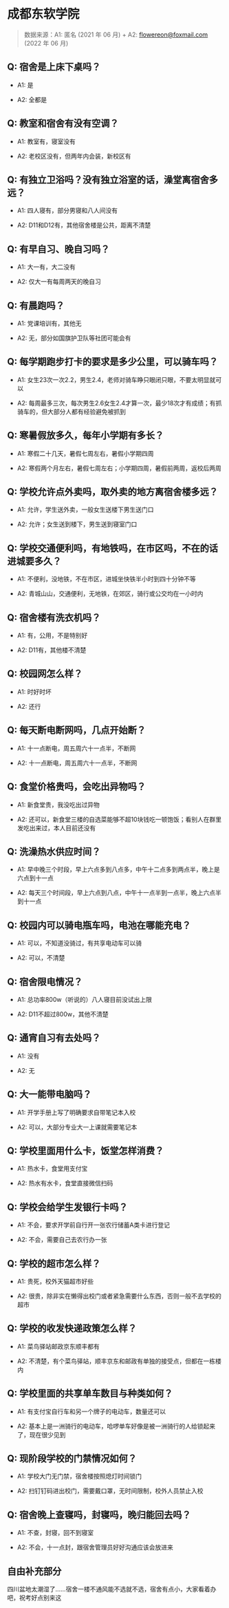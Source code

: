 # 成都东软学院

> 数据来源：A1: 匿名 (2021 年 06 月) + A2: flowereon@foxmail.com (2022 年 06 月)

## Q: 宿舍是上床下桌吗？

- A1: 是

- A2: 全都是

## Q: 教室和宿舍有没有空调？

- A1: 教室有，寝室没有

- A2: 老校区没有，但两年内会装，新校区有

## Q: 有独立卫浴吗？没有独立浴室的话，澡堂离宿舍多远？

- A1: 四人寝有，部分男寝和八人间没有

- A2: D11和D12有，其他宿舍楼是公共，距离不清楚

## Q: 有早自习、晚自习吗？

- A1: 大一有，大二没有

- A2: 仅大一有每周两天的晚自习

## Q: 有晨跑吗？

- A1: 党课培训有，其他无

- A2: 无，部分如国旗护卫队等社团可能会有

## Q: 每学期跑步打卡的要求是多少公里，可以骑车吗？

- A1: 女生23次一次2.2，男生2.4，老师对骑车睁只眼闭只眼，不要太明显就可以

- A2: 每周最多三次，每次男生2.6女生2.4才算一次，最少18次才有成绩；有抓骑车的，但大部分人都有经验避免被抓到

## Q: 寒暑假放多久，每年小学期有多长？

- A1: 寒假二十几天，暑假七周左右，暑假小学期四周

- A2: 寒假两个月左右，暑假七周左右；小学期四周，暑假前两周，返校后两周

## Q: 学校允许点外卖吗，取外卖的地方离宿舍楼多远？

- A1: 允许，学生送外卖，一般女生送楼下男生送门口

- A2: 允许；女生送到楼下，男生送到寝室门口

## Q: 学校交通便利吗，有地铁吗，在市区吗，不在的话进城要多久？

- A1: 不便利，没地铁，不在市区，进城坐快铁半小时到四十分钟不等

- A2: 青城山山，交通便利，无地铁，在郊区，骑行或公交均在一小时内

## Q: 宿舍楼有洗衣机吗？

- A1: 有，公用，不是特别好

- A2: D11有，其他楼不清楚

## Q: 校园网怎么样？

- A1: 时好时坏

- A2: 还行

## Q: 每天断电断网吗，几点开始断？

- A1: 十一点断电，周五周六十一点半，不断网

- A2: 十一点断电，周五周六十一点半，不断网

## Q: 食堂价格贵吗，会吃出异物吗？

- A1: 新食堂贵，我没吃出过异物

- A2: 还可以，新食堂三楼的自选菜能够不超10块钱吃一顿饱饭；看别人在群里发吃出来过，本人目前还没有

## Q: 洗澡热水供应时间？

- A1: 早中晚三个时段，早上六点多到八点多，中午十二点多到两点半，晚上是六点到十一点

- A2: 每天三个时间段，早上六点到八点，中午十一点半到一点半，晚上六点半到十一点

## Q: 校园内可以骑电瓶车吗，电池在哪能充电？

- A1: 可以，不知道没骑过，有共享电动车可以骑

- A2: 可以，不清楚

## Q: 宿舍限电情况？

- A1: 总功率800w（听说的）八人寝目前没试出上限

- A2: D11不超过800w，其他不清楚

## Q: 通宵自习有去处吗？

- A1: 没有

- A2: 无

## Q: 大一能带电脑吗？

- A1: 开学手册上写了明确要求自带笔记本入校

- A2: 可以，大部分专业大一上课就需要笔记本

## Q: 学校里面用什么卡，饭堂怎样消费？

- A1: 热水卡，食堂用支付宝

- A2: 热水有水卡，食堂直接微信扫码

## Q: 学校会给学生发银行卡吗？

- A1: 不会，要求开学前自行开一张农行储蓄A类卡进行登记

- A2: 不会，需要自己去农行办一张

## Q: 学校的超市怎么样？

- A1: 贵死，校外天猫超市好些

- A2: 很贵，除非实在懒得出校门或者紧急需要什么东西，否则一般不去学校的超市

## Q: 学校的收发快递政策怎么样？

- A1: 菜鸟驿站邮政京东顺丰都有

- A2: 不清楚，有个菜鸟驿站，顺丰京东和邮政有单独的接受点，但都在一栋楼内

## Q: 学校里面的共享单车数目与种类如何？

- A1: 有支付宝自行车和另一个牌子的电动车，数量还可以

- A2: 基本上是一洲骑行的电动车，哈啰单车好像是被一洲骑行的人给锁起来了，现在很少见到

## Q: 现阶段学校的门禁情况如何？

- A1: 学校大门无门禁，宿舍楼按照熄灯时间锁门

- A2: 扫钉钉码进出校门，需要戴口罩，无时间限制，校外人员禁止入校

## Q: 宿舍晚上查寝吗，封寝吗，晚归能回去吗？

- A1: 不查，封寝，回不到寝室

- A2: 不会，十一点封，跟宿舍管理员好好沟通应该会放进来

## 自由补充部分

四川盆地太潮湿了……宿舍一楼不通风能不选就不选，宿舍有点小，大家看着办吧，祝考好点别来这